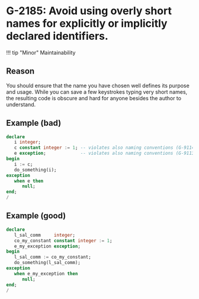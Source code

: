 # G-2185: Avoid using overly short names for explicitly or implicitly declared identifiers. 

!!! tip "Minor"
    Maintainability

## Reason

You should ensure that the name you have chosen well defines its purpose and usage. While you can save a few keystrokes typing very short names, the resulting code is obscure and hard for anyone besides the author to understand.

## Example (bad)

``` sql
declare
   i integer;
   c constant integer := 1; -- violates also naming conventions (G-9114)
   e exception;             -- violates also naming conventions (G-9113)
begin
   i := c;
   do_something(i);
exception
   when e then
      null;
end;
/
```

## Example (good)

``` sql
declare
   l_sal_comm     integer;
   co_my_constant constant integer := 1;
   e_my_exception exception;
begin
   l_sal_comm := co_my_constant;
   do_something(l_sal_comm);
exception
   when e_my_exception then
      null;
end;
/
```